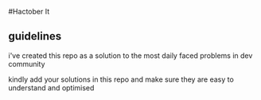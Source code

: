 #Hactober It

## guidelines 

i've created this repo as a solution to the most daily faced problems in dev community 

kindly add your solutions in this repo and make sure they are easy to understand and optimised

